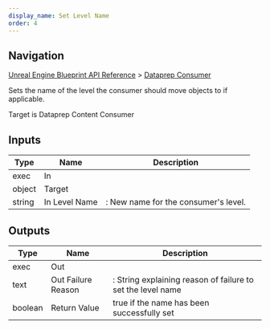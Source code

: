 ```yaml
---
display_name: Set Level Name
order: 4
---
```

## Navigation

[Unreal Engine Blueprint API Reference](https://dev.epicgames.com/documentation/en-us/unreal-engine/BlueprintAPI) > [Dataprep Consumer](https://dev.epicgames.com/documentation/en-us/unreal-engine/BlueprintAPI/DataprepConsumer)

Sets the name of the level the consumer should move objects to if applicable.

Target is Dataprep Content Consumer

## Inputs

| Type | Name | Description |
| --- | --- | --- |
| exec | In |  |
| object | Target |  |
| string | In Level Name | : New name for the consumer's level. |

## Outputs

| Type | Name | Description |
| --- | --- | --- |
| exec | Out |  |
| text | Out Failure Reason | : String explaining reason of failure to set the level name |
| boolean | Return Value | true if the name has been successfully set |

